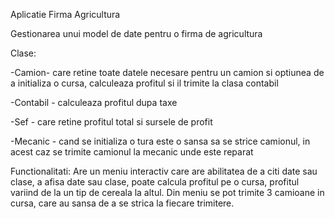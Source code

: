 Aplicatie Firma Agricultura

Gestionarea unui model de date pentru o firma de agricultura

Clase:

-Camion- care retine toate datele necesare pentru un camion si optiunea de a initializa o cursa, calculeaza profitul si il trimite la clasa contabil

-Contabil - calculeaza profitul dupa taxe

-Sef - care retine profitul total si sursele de profit

-Mecanic - cand se initializa o tura este o sansa sa se strice camionul, in acest caz se trimite camionul la mecanic unde este reparat

Functionalitati:
Are un meniu interactiv care are abilitatea de a citi date sau clase, a afisa date sau clase, poate calcula profitul pe o cursa, profitul variind de la un tip de cereala la altul. Din meniu se pot trimite 3 camioane in cursa, care au sansa de a se strica la fiecare trimitere.
